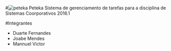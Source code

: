 #![peteka](https://dl.dropboxusercontent.com/u/85402777/peteca.png) Peteka
Sistema de gerenciamento de tarefas para a disciplina de Sistemas Coorporativos 2016.1

#Integrantes

- Duarte Fernandes
- Joabe Mendes
- Mannuel Victor
